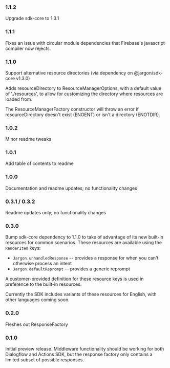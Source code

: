 ### 1.1.2

Upgrade sdk-core to 1.3.1

### 1.1.1
Fixes an issue with circular module dependencies that Firebase's javascript compiler now rejects.

### 1.1.0
Support alternative resource directories (via dependency on @jargon/sdk-core v1.3.0)

Adds resourceDirectory to ResourceManagerOptions, with a default value of './resources',
to allow for customizing the directory where resources are loaded from.

The ResourceManagerFactory constructor will throw an error if resourceDirectory doesn't
exist (ENOENT) or isn't a directory (ENOTDIR).

### 1.0.2
Minor readme tweaks

### 1.0.1
Add table of contents to readme

### 1.0.0
Documentation and readme updates; no functionality changes

### 0.3.1 / 0.3.2
Readme updates only; no functionality changes

### 0.3.0
Bump sdk-core dependency to 1.1.0 to take of advantage of its new built-in resources for common scenarios. These resources are available using the `RenderItem` keys:
* `Jargon.unhandledResponse` -- provides a response for when you can't otherwise process an intent
* `Jargon.defaultReprompt` -- provides a generic reprompt

A customer-provided definition for these resource keys is used in preference to the built-in resources.

Currently the SDK includes variants of these resources for English, with other languages coming soon.

### 0.2.0

Fleshes out ResponseFactory

### 0.1.0

Initial preview release. Middleware functionality should be working for both Dialogflow and Actions SDK, but the response factory only contains a limited subset of possible responses.
